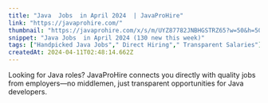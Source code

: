 ```yaml
---
title: "Java  Jobs  in April 2024  | JavaProHire"
link: "https://javaprohire.com/"
thumbnail: "https://javaprohire.com/x/s/m/UYZ87782JNBHGSTRZ65?w=50&h=50"
snippet: "Java Jobs  in April 2024 (130 new this week)"
tags: ["Handpicked Java Jobs"," Direct Hiring"," Transparent Salaries"]
createdAt: 2024-04-11T02:48:14.662Z
---
```

Looking for Java roles? JavaProHire connects you directly with quality jobs from employers—no middlemen, just transparent opportunities for Java developers.
